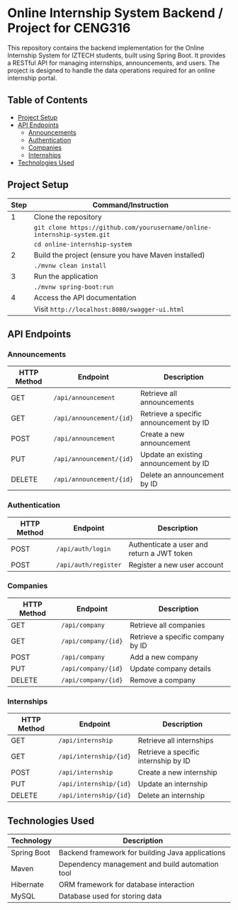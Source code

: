 # Online Internship System Backend / Project for CENG316

This repository contains the backend implementation for the Online Internship System for IZTECH students, built using Spring Boot. It provides a RESTful API for managing internships, announcements, and users. The project is designed to handle the data operations required for an online internship portal.

## Table of Contents

- [Project Setup](#project-setup)
- [API Endpoints](#api-endpoints)
  - [Announcements](#announcements)
  - [Authentication](#authentication)
  - [Companies](#companies)
  - [Internships](#internships)
- [Technologies Used](#technologies-used)


## Project Setup

| Step | Command/Instruction                                      |
|------|----------------------------------------------------------|
| 1    | Clone the repository                                     |
|      | `git clone https://github.com/yourusername/online-internship-system.git` |
|      | `cd online-internship-system`                            |
| 2    | Build the project (ensure you have Maven installed)      |
|      | `./mvnw clean install`                                   |
| 3    | Run the application                                      |
|      | `./mvnw spring-boot:run`                                 |
| 4    | Access the API documentation                             |
|      | Visit `http://localhost:8080/swagger-ui.html`            |

## API Endpoints

### Announcements

| HTTP Method | Endpoint                      | Description                              |
|-------------|-------------------------------|------------------------------------------|
| GET         | `/api/announcement`           | Retrieve all announcements               |
| GET         | `/api/announcement/{id}`      | Retrieve a specific announcement by ID   |
| POST        | `/api/announcement`           | Create a new announcement                |
| PUT         | `/api/announcement/{id}`      | Update an existing announcement by ID    |
| DELETE      | `/api/announcement/{id}`      | Delete an announcement by ID             |

### Authentication

| HTTP Method | Endpoint             | Description                              |
|-------------|----------------------|------------------------------------------|
| POST        | `/api/auth/login`    | Authenticate a user and return a JWT token |
| POST        | `/api/auth/register` | Register a new user account              |

### Companies

| HTTP Method | Endpoint               | Description                              |
|-------------|------------------------|------------------------------------------|
| GET         | `/api/company`         | Retrieve all companies                   |
| GET         | `/api/company/{id}`    | Retrieve a specific company by ID        |
| POST        | `/api/company`         | Add a new company                        |
| PUT         | `/api/company/{id}`    | Update company details                   |
| DELETE      | `/api/company/{id}`    | Remove a company                         |

### Internships

| HTTP Method | Endpoint                | Description                              |
|-------------|-------------------------|------------------------------------------|
| GET         | `/api/internship`       | Retrieve all internships                 |
| GET         | `/api/internship/{id}`  | Retrieve a specific internship by ID     |
| POST        | `/api/internship`       | Create a new internship                  |
| PUT         | `/api/internship/{id}`  | Update an internship                     |
| DELETE      | `/api/internship/{id}`  | Delete an internship                     |

## Technologies Used

| Technology | Description                                        |
|------------|----------------------------------------------------|
| Spring Boot| Backend framework for building Java applications   |
| Maven      | Dependency management and build automation tool    |
| Hibernate  | ORM framework for database interaction             |
| MySQL      | Database used for storing data                     |


